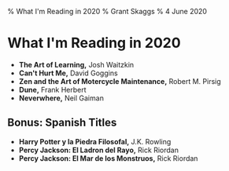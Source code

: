 % What I'm Reading in 2020
% Grant Skaggs 
% 4 June 2020

# What I'm Reading in 2020

* **The Art of Learning,** Josh Waitzkin
* **Can't Hurt Me,** David Goggins
* **Zen and the Art of Motercycle Maintenance,** Robert M. Pirsig
* **Dune,** Frank Herbert
* **Neverwhere,** Neil Gaiman

## Bonus: Spanish Titles
* **Harry Potter y la Piedra Filosofal,** J.K. Rowling
* **Percy Jackson: El Ladron del Rayo,** Rick Riordan
* **Percy Jackson: El Mar de los Monstruos,** Rick Riordan




